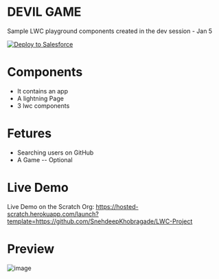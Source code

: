 # DEVIL GAME
 Sample LWC playground components created in the dev session - Jan 5
 
<a href="https://githubsfdeploy.herokuapp.com">
  <img alt="Deploy to Salesforce"
       src="https://raw.githubusercontent.com/afawcett/githubsfdeploy/master/deploy.png">
</a>

# Components 
 - It contains an app 
 - A lightning Page
 - 3 lwc components 

# Fetures 
 - Searching users on GitHub
 - A Game -- Optional

 
# Live Demo
Live Demo on the Scratch Org: https://hosted-scratch.herokuapp.com/launch?template=https://github.com/SnehdeepKhobragade/LWC-Project

# Preview

![image](https://user-images.githubusercontent.com/17565188/210774071-17fc91f2-a7d7-4bdd-9c05-a50fe2ca4f6a.png)